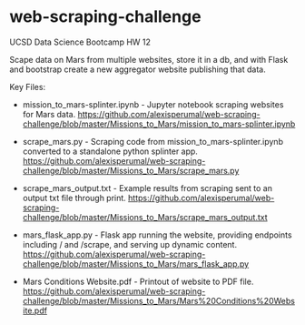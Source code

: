 # web-scraping-challenge
UCSD Data Science Bootcamp HW 12

Scape data on Mars from multiple websites, store it in a db, and with Flask and bootstrap create a new aggregator website publishing that data.

Key Files:

* mission_to_mars-splinter.ipynb - Jupyter notebook scraping websites for Mars data. https://github.com/alexisperumal/web-scraping-challenge/blob/master/Missions_to_Mars/mission_to_mars-splinter.ipynb

* scrape_mars.py - Scraping code from mission_to_mars-splinter.ipynb converted to a standalone python splinter app. https://github.com/alexisperumal/web-scraping-challenge/blob/master/Missions_to_Mars/scrape_mars.py

* scrape_mars_output.txt - Example results from scraping sent to an output txt file through print. https://github.com/alexisperumal/web-scraping-challenge/blob/master/Missions_to_Mars/scrape_mars_output.txt

* mars_flask_app.py - Flask app running the website, providing endpoints including / and /scrape, and serving up dynamic content. https://github.com/alexisperumal/web-scraping-challenge/blob/master/Missions_to_Mars/mars_flask_app.py

* Mars Conditions Website.pdf - Printout of website to PDF file. https://github.com/alexisperumal/web-scraping-challenge/blob/master/Missions_to_Mars/Mars%20Conditions%20Website.pdf
